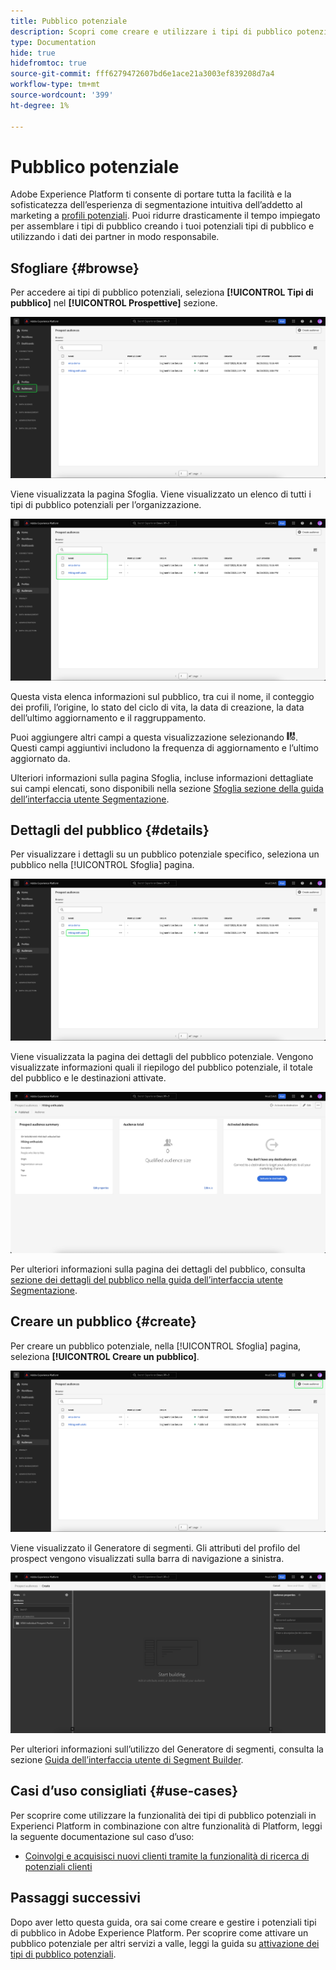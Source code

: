 ```yaml
---
title: Pubblico potenziale
description: Scopri come creare e utilizzare i tipi di pubblico potenziali per eseguire il targeting di clienti sconosciuti utilizzando informazioni di terze parti.
type: Documentation
hide: true
hidefromtoc: true
source-git-commit: fff6279472607bd6e1ace21a3003ef839208d7a4
workflow-type: tm+mt
source-wordcount: '399'
ht-degree: 1%

---
```



# Pubblico potenziale

Adobe Experience Platform ti consente di portare tutta la facilità e la sofisticatezza dell’esperienza di segmentazione intuitiva dell’addetto al marketing a [profili potenziali](../../profile/ui/prospect-profile.md). Puoi ridurre drasticamente il tempo impiegato per assemblare i tipi di pubblico creando i tuoi potenziali tipi di pubblico e utilizzando i dati dei partner in modo responsabile.

## Sfogliare {#browse}

Per accedere ai tipi di pubblico potenziali, seleziona **[!UICONTROL Tipi di pubblico]** nel **[!UICONTROL Prospettive]** sezione.

![Il [!UICONTROL Tipi di pubblico] viene evidenziato all&#39;interno del [!UICONTROL Prospettive] sezione.](../images/ui/prospect-audience/prospect-audiences.png)

Viene visualizzata la pagina Sfoglia. Viene visualizzato un elenco di tutti i tipi di pubblico potenziali per l’organizzazione.

![Vengono evidenziati i tipi di pubblico potenziali appartenenti all’organizzazione.](../images/ui/prospect-audience/browse-audiences.png)

Questa vista elenca informazioni sul pubblico, tra cui il nome, il conteggio dei profili, l’origine, lo stato del ciclo di vita, la data di creazione, la data dell’ultimo aggiornamento e il raggruppamento.

Puoi aggiungere altri campi a questa visualizzazione selezionando ![icona attributo filtro](../images/ui/prospect-audience/filter-attribute.png). Questi campi aggiuntivi includono la frequenza di aggiornamento e l’ultimo aggiornato da.

Ulteriori informazioni sulla pagina Sfoglia, incluse informazioni dettagliate sui campi elencati, sono disponibili nella sezione [Sfoglia sezione della guida dell’interfaccia utente Segmentazione](./overview.md#browse).

## Dettagli del pubblico {#details}

Per visualizzare i dettagli su un pubblico potenziale specifico, seleziona un pubblico nella [!UICONTROL Sfoglia] pagina.

![Viene evidenziato un pubblico potenziale specifico.](../images/ui/prospect-audience/select-specific-audience.png)

Viene visualizzata la pagina dei dettagli del pubblico potenziale. Vengono visualizzate informazioni quali il riepilogo del pubblico potenziale, il totale del pubblico e le destinazioni attivate.

![Viene visualizzata la pagina dei dettagli del pubblico potenziale.](../images/ui/prospect-audience/audience-details.png)

Per ulteriori informazioni sulla pagina dei dettagli del pubblico, consulta [sezione dei dettagli del pubblico nella guida dell’interfaccia utente Segmentazione](./overview.md).

## Creare un pubblico {#create}

Per creare un pubblico potenziale, nella [!UICONTROL Sfoglia] pagina, seleziona **[!UICONTROL Creare un pubblico]**.

![Il [!UICONTROL Creare un pubblico] nella pagina di navigazione del pubblico potenziale.](../images/ui/prospect-audience/select-create-audience.png)

Viene visualizzato il Generatore di segmenti. Gli attributi del profilo del prospect vengono visualizzati sulla barra di navigazione a sinistra.

![Viene visualizzato il Generatore di segmenti. Si noti che gli unici attributi disponibili sono per la classe Prospect Profile.](../images/ui/prospect-audience/segment-builder.png)

Per ulteriori informazioni sull’utilizzo del Generatore di segmenti, consulta la sezione [Guida dell’interfaccia utente di Segment Builder](./segment-builder.md).

## Casi d’uso consigliati {#use-cases}

Per scoprire come utilizzare la funzionalità dei tipi di pubblico potenziali in Experienci Platform in combinazione con altre funzionalità di Platform, leggi la seguente documentazione sul caso d’uso:

- [Coinvolgi e acquisisci nuovi clienti tramite la funzionalità di ricerca di potenziali clienti](../../rtcdp/partner-data/prospecting.md)

## Passaggi successivi

Dopo aver letto questa guida, ora sai come creare e gestire i potenziali tipi di pubblico in Adobe Experience Platform. Per scoprire come attivare un pubblico potenziale per altri servizi a valle, leggi la guida su [attivazione dei tipi di pubblico potenziali](../../destinations/ui/activate-prospect-audiences.md).

